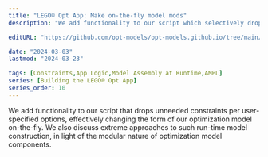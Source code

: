 ```yaml
---
title: "LEGO® Opt App: Make on-the-fly model mods"
description: "We add functionality to our script which selectively drops constraints as needed, per user-specified options, effectively changing the form of our optimization model on-the-fly. The modularity of model components is emphasized and extreme approaches to their custom run-time construction discussed."

editURL: "https://github.com/opt-models/opt-models.github.io/tree/main/content/compendium/lego-app-on-the-fly-model-mods/index.md"

date: "2024-03-03"
lastmod: "2024-03-23"

tags: [Constraints,App Logic,Model Assembly at Runtime,AMPL]
series: [Building the LEGO® Opt App]
series_order: 10
---
```


We add functionality to our script that drops unneeded constraints per user-specified options, effectively changing the form of our optimization model on-the-fly. We also discuss extreme approaches to such run-time model construction, in light of the modular nature of optimization model components.

